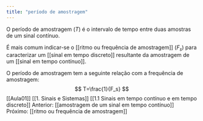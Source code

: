 ```yaml
---
title: "período de amostragem"
---
```



O período de amostragem ($T$) é o intervalo de tempo entre duas amostras de um sinal contínuo.

É mais comum indicar-se o [[ritmo ou frequência de amostragem]] ($F_s$) para caracterizar um [[sinal em tempo discreto]] resultante da amostragem de um [[sinal em tempo contínuo]].

O período de amostragem tem a seguinte relação com a frequência de amostragem:
$$
T=\frac{1}{F_s}
$$
[[Aula01]]
[[1. Sinais e Sistemas]]
[[1.1 Sinais em tempo contínuo e em tempo discreto]]
Anterior: [[amostragem de um sinal em tempo contínuo]]
Próximo: [[ritmo ou frequência de amostragem]]
